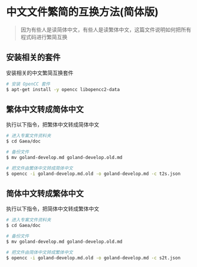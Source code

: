 # 中文文件繁简的互换方法(简体版) 

> 因为有些人是读简体中文，有些人是读繁体中文，这篇文件说明如何把所有程式码进行繁简互换

## 安装相关的套件

安装相关的中文繁简互换套件

```bash
# 安装 OpenCC 套件
$ apt-get install -y opencc libopencc2-data
```

## 繁体中文转成简体中文

执行以下指令，把繁体中文转成简体中文

```bash
# 进入专案文件资料夹
$ cd Gaea/doc

# 备份文件
$ mv goland-develop.md goland-develop.old.md

# 把文件由繁体中文转成简体中文
$ opencc -i goland-develop.md.old -o goland-develop.md -c t2s.json
```

## 简体中文转成繁体中文

执行以下指令，把简体中文转成繁体中文

```bash
# 进入专案文件资料夹
$ cd Gaea/doc

# 备份文件
$ mv goland-develop.md goland-develop.old.md

# 把文件由简体中文转成繁体中文
$ opencc -i goland-develop.md.old -o goland-develop.md -c s2t.json
```
